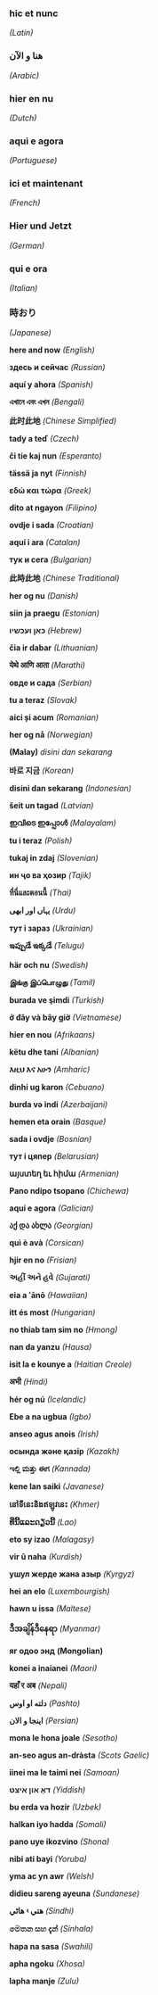 ### hic et nunc
_(Latin)_

### هنا و الآن
_(Arabic)_

### hier en nu
_(Dutch)_

### aqui e agora
_(Portuguese)_

### ici et maintenant
_(French)_

### Hier und Jetzt
_(German)_

### qui e ora
_(Italian)_

### 時おり
_(Japanese)_

**here and now**
_(English)_

**здесь и сейчас**
_(Russian)_

**aquí y ahora**
_(Spanish)_

**এখানে এবং এখন**
_(Bengali)_

**此时此地**
_(Chinese Simplified)_

**tady a teď**
_(Czech)_

**ĉi tie kaj nun**
_(Esperanto)_

**tässä ja nyt**
_(Finnish)_

**εδώ και τώρα**
_(Greek)_

**dito at ngayon**
_(Filipino)_

**ovdje i sada**
_(Croatian)_

**aquí i ara**
_(Catalan)_

**тук и сега**
_(Bulgarian)_

**此時此地**
_(Chinese Traditional)_

**her og nu**
_(Danish)_

**siin ja praegu**
_(Estonian)_

**כאן ועכשיו**
_(Hebrew)_

**čia ir dabar**
_(Lithuanian)_

**येथे आणि आता**
_(Marathi)_

**овде и сада**
_(Serbian)_

**tu a teraz**
_(Slovak)_

**aici și acum**
_(Romanian)_

**her og nå**
_(Norwegian)_

**(Malay)**
_disini dan sekarang_

**바로 지금**
_(Korean)_

**disini dan sekarang**
_(Indonesian)_

**šeit un tagad**
_(Latvian)_

**ഇവിടെ ഇപ്പോൾ**
_(Malayalam)_

**tu i teraz**
_(Polish)_

**tukaj in zdaj**
_(Slovenian)_

**ин ҷо ва ҳозир**
_(Tajik)_

**ที่นี่และตอนนี้**
_(Thai)_

**یہاں اور ابھی**
_(Urdu)_

**тут і зараз**
_(Ukrainian)_

**ఇప్పుడే ఇక్కడే**
_(Telugu)_

**här och nu**
_(Swedish)_

**இங்கு இப்பொழுது**
_(Tamil)_

**burada ve şimdi**
_(Turkish)_

**ở đây và bây giờ**
_(Vietnamese)_

**hier en nou**
_(Afrikaans)_

**këtu dhe tani**
_(Albanian)_

**እዚህ እና አሁን**
_(Amharic)_

**dinhi ug karon**
_(Cebuano)_

**burda və indi**
_(Azerbaijani)_

**hemen eta orain**
_(Basque)_

**sada i ovdje**
_(Bosnian)_

**тут і цяпер**
_(Belarusian)_

**այստեղ եւ հիմա**
_(Armenian)_

**Pano ndipo tsopano**
_(Chichewa)_

**aquí e agora**
_(Galician)_

**აქ და ახლა**
_(Georgian)_

**quì è avà**
_(Corsican)_

**hjir en no**
_(Frisian)_

**અહીં અને હવે**
_(Gujarati)_

**eia a ʻānō**
_(Hawaiian)_

**itt és most**
_(Hungarian)_

**no thiab tam sim no**
_(Hmong)_

**nan da yanzu**
_(Hausa)_

**isit la e kounye a**
_(Haitian Creole)_

**अभी**
_(Hindi)_

**hér og nú**
_(Icelandic)_

**Ebe a na ugbua**
_(Igbo)_

**anseo agus anois**
_(Irish)_

**осында және қазір**
_(Kazakh)_

**ಇಲ್ಲಿ ಮತ್ತು ಈಗ**
_(Kannada)_

**kene lan saiki**
_(Javanese)_

**នៅ​ទីនេះ​និង​ឥឡូវនេះ**
_(Khmer)_

**ທີ່ນີ້ແລະດຽວນີ້**
_(Lao)_

**eto sy izao**
_(Malagasy)_

**vir û naha**
_(Kurdish)_

**ушул жерде жана азыр**
_(Kyrgyz)_

**hei an elo**
_(Luxembourgish)_

**hawn u issa**
_(Maltese)_

**ဒီအချိန်ဒီနေရာ**
_(Myanmar)_

**яг одоо энд**
**(Mongolian)**

**konei a inaianei**
_(Maori)_

**यहाँ र अब**
_(Nepali)_

**دلته او اوس**
_(Pashto)_

**اینجا و الان**
_(Persian)_

**mona le hona joale**
_(Sesotho)_

**an-seo agus an-dràsta**
_(Scots Gaelic)_

**iinei ma le taimi nei**
_(Samoan)_

**דאָ און איצט**
_(Yiddish)_

**bu erda va hozir**
_(Uzbek)_

**halkan iyo hadda**
_(Somali)_

**pano uye ikozvino**
_(Shona)_

**nibi ati bayi**
_(Yoruba)_

**yma ac yn awr**
_(Welsh)_

**didieu sareng ayeuna**
_(Sundanese)_

**هتي ۽ هاڻي**
_(Sindhi)_

**මෙතන සහ දැන්**
_(Sinhala)_

**hapa na sasa**
_(Swahili)_

**apha ngoku**
_(Xhosa)_

**lapha manje**
_(Zulu)_

